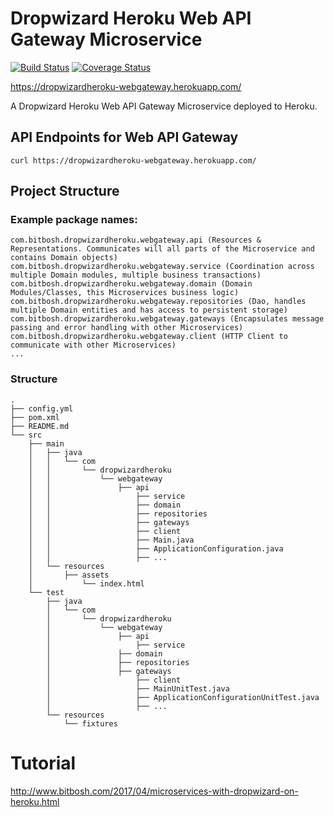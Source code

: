 # Dropwizard Heroku Web API Gateway Microservice

[![Build Status](https://travis-ci.org/damorton/dropwizardheroku-webgateway.svg?branch=master)](https://travis-ci.org/damorton/dropwizardheroku-webgateway) [![Coverage Status](https://coveralls.io/repos/github/damorton/dropwizardheroku-webgateway/badge.svg?branch=master)](https://coveralls.io/github/damorton/dropwizardheroku-webgateway?branch=master)

https://dropwizardheroku-webgateway.herokuapp.com/

A Dropwizard Heroku Web API Gateway Microservice deployed to Heroku.

## API Endpoints for Web API Gateway

```
curl https://dropwizardheroku-webgateway.herokuapp.com/
```

## Project Structure

### Example package names:

```
com.bitbosh.dropwizardheroku.webgateway.api (Resources & Representations. Communicates will all parts of the Microservice and contains Domain objects)
com.bitbosh.dropwizardheroku.webgateway.service (Coordination across multiple Domain modules, multiple business transactions)
com.bitbosh.dropwizardheroku.webgateway.domain (Domain Modules/Classes, this Microservices business logic)
com.bitbosh.dropwizardheroku.webgateway.repositories (Dao, handles multiple Domain entities and has access to persistent storage)
com.bitbosh.dropwizardheroku.webgateway.gateways (Encapsulates message passing and error handling with other Microservices)
com.bitbosh.dropwizardheroku.webgateway.client (HTTP Client to communicate with other Microservices)
...
```

### Structure

```
.
├── config.yml
├── pom.xml
├── README.md
└── src
    ├── main
    │   ├── java
    │   │   └── com
    │   │       └── dropwizardheroku
    │   │	       	└── webgateway    
    │   │          		├── api
    │   │           		├── service
    │   │           		├── domain
    │   │           		├── repositories
    │   │           		├── gateways
    │   │           		├── client
    │   │           		├── Main.java
    │   │           		├── ApplicationConfiguration.java
    │   │           		├── ...
    │   └── resources
    │       ├── assets
    │       	└── index.html
    └── test
        ├── java
        │   └── com
        │       └── dropwizardheroku
        │       	└── webgateway
        │	           	├── api
        │   	       		├── service
        │       	   	├── domain
        │         		├── repositories
        │	           	├── gateways
        │   	        	├── client
        │       	    	├── MainUnitTest.java
        │           		├── ApplicationConfigurationUnitTest.java
        │           		├── ...
        └── resources
            └── fixtures
```

# Tutorial

http://www.bitbosh.com/2017/04/microservices-with-dropwizard-on-heroku.html
